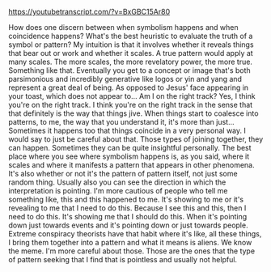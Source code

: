 https://youtubetranscript.com/?v=BxGBC15Ar80

 How does one discern between when symbolism happens and when coincidence happens? What's the best heuristic to evaluate the truth of a symbol or pattern? My intuition is that it involves whether it reveals things that bear out or work and whether it scales. A true pattern would apply at many scales. The more scales, the more revelatory power, the more true. Something like that. Eventually you get to a concept or image that's both parsimonious and incredibly generative like logos or yin and yang and represent a great deal of being. As opposed to Jesus' face appearing in your toast, which does not appear to... Am I on the right track? Yes, I think you're on the right track. I think you're on the right track in the sense that that definitely is the way that things jive. When things start to coalesce into patterns, to me, the way that you understand it, it's more than just... Sometimes it happens too that things coincide in a very personal way. I would say to just be careful about that. Those types of joining together, they can happen. Sometimes they can be quite insightful personally. The best place where you see where symbolism happens is, as you said, where it scales and where it manifests a pattern that appears in other phenomena. It's also whether or not it's the pattern of pattern itself, not just some random thing. Usually also you can see the direction in which the interpretation is pointing. I'm more cautious of people who tell me something like, this and this happened to me. It's showing to me or it's revealing to me that I need to do this. Because I see this and this, then I need to do this. It's showing me that I should do this. When it's pointing down just towards events and it's pointing down or just towards people. Extreme conspiracy theorists have that habit where it's like, all these things, I bring them together into a pattern and what it means is aliens. We know the meme. I'm more careful about those. Those are the ones that the type of pattern seeking that I find that is pointless and usually not helpful.